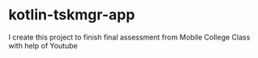 # kotlin-tskmgr-app

I create this project to finish final assessment from Mobile College Class with help of Youtube
